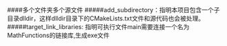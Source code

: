####多个文件夹多个源文件
#####add_subdirectory：指明本项目包含一个子目录dlldir，这样dlldir目录下的CMakeLists.txt文件和源代码也会被处理。
#####target_link_libraries: 指明可执行文件main需要连接一个名为MathFunctions的链接库,生成exe文件 
